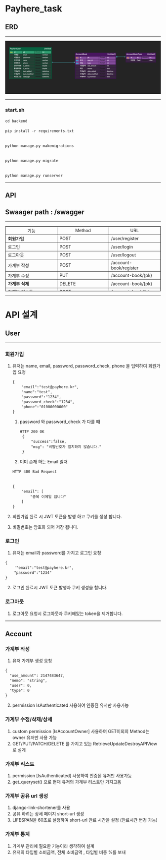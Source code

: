 # Payhere_task

## ERD

----

![erd](ERD.png)

----
### start.sh
```　
cd backend

pip install -r requirements.txt


python manage.py makemigrations


python manage.py migrate


python manage.py runserver
```

---

## API

## Swaager path : /swagger


----
<table style="border-collapse: collapse; width: 100%; height: 210px;" border="1" data-ke-align="alignLeft" data-ke-style="style12">
<tbody>
<tr style="height: 19px;">
<td style="width: 25%; text-align: center; height: 19px;">기능</td>
<td style="width: 25%; text-align: center; height: 19px;">Method</td>
<td style="width: 25%; height: 19px; text-align: center;">URL</td>
</tr>
<tr style="height: 17px;">
<td style="width: 25%; height: 17px;"><b>회원가입</b></td>
<td style="width: 25%; height: 17px;">POST</td>
<td style="width: 25%; height: 17px;">/user/register</td>
</tr>
<tr style="height: 19px;">
<td style="width: 25%; height: 19px;">로그인</td>
<td style="width: 25%; height: 19px;">POST</td>
<td style="width: 25%; height: 19px;">/user/login</td>
</tr>
<tr style="height: 17px;">
<td style="width: 25%; height: 17px;">로그아웃 </td>
<td style="width: 25%; height: 17px;">POST</td>
<td style="width: 25%; height: 17px;">/user/logout</td>
</tr>
<tr style="height: 17px;">
<td style="width: 25%; height: 17px;">가계부 작성</td>
<td style="width: 25%; height: 17px;">POST</td>
<td style="width: 25%; height: 17px;">/account-book/register</td>
</tr>
<tr style="height: 17px;">
<td style="width: 25%; height: 17px;">가계부 수정</td>
<td style="width: 25%; height: 17px;">PUT</td>
<td style="width: 25%; height: 17px;">/account-book/{pk}</td>
</tr>
<tr style="height: 17px;">
<td style="width: 25%; height: 17px;"><b>가계부 삭제</b></td>
<td style="width: 25%; height: 17px;">DELETE</td>
<td style="width: 25%; height: 17px;">/account-book/{pk}</td>
</tr>
<tr style="height: 17px;">
<td style="width: 25%; height: 17px;">가계부 리스트</td>
<td style="width: 25%; height: 17px;">POST</td>
<td style="width: 25%; height: 17px;">/account-book/list</td>
</tr>
<tr style="height: 17px;">
<td style="width: 25%; height: 17px;"><b>가계부 디테일</b></td>
<td style="width: 25%; height: 17px;">PUT</td>
<td style="width: 25%; height: 17px;">/account-book/{pk}</td>
</tr>
<tr style="height: 17px;">
<td style="width: 25%; height: 17px;"><b>가계부 복제</b></td>
<td style="width: 25%; height: 17px;">POST</td>
<td style="width: 25%; height: 17px;">/account-book/clone/{pk}</td>
</tr>
<tr style="height: 17px;">
<td style="width: 25%; height: 17px;">가계부 공유 URL 생성</td>
<td style="width: 25%; height: 17px;">GET</td>
<td style="width: 25%; height: 17px;">/account-book/share/{pk}</td>
</tr>
<tr style="height: 19px;">
<td style="width: 25%; height: 19px;">가계부 통계</td>
<td style="width: 25%; height: 19px;">GET</td>
<td style="width: 25%; height: 19px;">account-book/stat</td>
</tr>
</tbody>
</table>

---

# API 설계

## User

---
### 회원가입
1. 유저는 name, email, password, password_check, phone 을 입력하여 회원가입 요청

    ~~~
    {
        "email":"test@payhere.kr",
        "name":"test",
        "password":"1234",
        "password_check":"1234",
        "phone":"01000000000"
    }
    ~~~

   1. password 와 password_check 가 다를 때
      ~~~
      HTTP 200 OK
       {
           "success":false,
           "msg": "비밀번호가 일치하지 않습니다."
       }
      ~~~

   2.  이미 존재 하는 Email 일때

      ~~~
      HTTP 400 Bad Request
    
    
      {
          "email": [
              "중복 이메일 입니다"
          ]
      }
      ~~~
2. 회원가입 완료 시 JWT 토큰을 발행 하고 쿠키를 생성 합니다.

3. 비밀번호는 암호화 되어 저장 됩니다.

### 로그인
1. 유저는 email과 password를 가지고 로그인 요청
~~~
{
    '"email":"test@payhere.kr",
    "password":"1234"
}
~~~
 
2. 로그인 완료시 JWT 토큰 발행과 쿠키 생성을 합니다.

### 로그아웃

1. 로그아웃 요청시 로그아웃과 쿠키에있는 token을 제거합니다.

--- 

## Account

### 가계부 작성
1. 유저 가계부 생성 요청 
~~~
{
  "use_amount": 2147483647,
  "memo": "string",
  "user": 0,
  "type": 0
}
~~~
2. permission IsAuthenticated 사용하여 인증된 유저만 사용가능


### 가계부 수정/삭제/상세
1. custom permission [IsAccountOwner] 사용하여 GET이외의 Method는 owner 유저만 사용 가능
2. GET/PUT/PATCH/DELETE 를 가지고 있는 RetrieveUpdateDestroyAPIView 로 설계

### 가계부 리스트
1. permission [IsAuthenticated] 사용하여 인증된 유저만 사용가능
2. get_queryset() 으로 현재 유저의 가계부 리스트만 가지고옴

### 가계부 공유 url 생성
1. django-link-shortener를 사용
2. 공유 하려는 상세 페이지 short-url 생성
3. LIFESPAN을 60초로 설정하여 short-url 만료 시간을 설정 (만료시간 변경 가능)

### 가계부 통계
1. 가계부 관리에 필요한 기능이라 생각하여 설계
2. 유저의 타입별 소비금액, 전체 소비금액 , 타입별 비중 %를 보내
